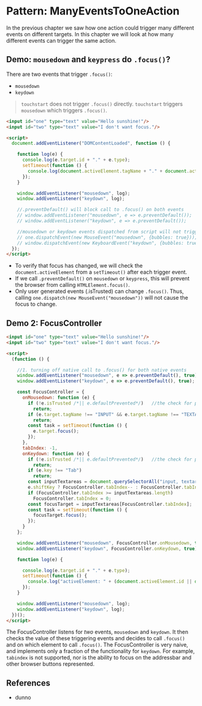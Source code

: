 # Pattern: ManyEventsToOneAction

In the previous chapter we saw how one action could trigger many different events on different targets. In this chapter we will look at how many different events can trigger the same action.

## Demo: `mousedown` and `keypress` do `.focus()`?

There are two events that trigger `.focus()`:
* `mousedown`
* `keydown`

> `touchstart` does not trigger `.focus()` directly. `touchstart` triggers `mousedown` which triggers `.focus()`.

```html
<input id="one" type="text" value="Hello sunshine!"/>
<input id="two" type="text" value="I don't want focus."/>

<script>
  document.addEventListener("DOMContentLoaded", function () {

    function log(e) {
      console.log(e.target.id + "." + e.type);
      setTimeout(function () {
        console.log(document.activeElement.tagName + "." + document.activeElement.id);
      });
    }

    window.addEventListener("mousedown", log);
    window.addEventListener("keydown", log);

    //.preventDefault() will block call to .focus() on both events
    // window.addEventListener("mousedown", e => e.preventDefault()); 
    // window.addEventListener("keydown", e => e.preventDefault());

    //mousedown or keydown events dispatched from script will not trigger .focus()
    // one.dispatchEvent(new MouseEvent("mousedown", {bubbles: true}));
    // window.dispatchEvent(new KeyboardEvent("keydown", {bubbles: true, key: "Tab", code: "Tab", /*...*/ keyCode: 9}));
  });
</script>
```
 
 * To verify that focus has changed, we will check the `document.activeElement` from a `setTimeout()` after each trigger event. 
 * If we call `.preventDefault()` on `mousedown` or `keypress`, this will prevent the browser from calling `HTMLElement.focus()`. 
 * Only user generated events (.isTrusted) can change `.focus()`. Thus, calling `one.dispatch(new MouseEvent("mousedown"))` will not cause the focus to change.

## Demo 2: FocusController 

```html
<input id="one" type="text" value="Hello sunshine!"/>
<input id="two" type="text" value="I don't want focus."/>

<script>
  (function () {

    //1. turning off native call to .focus() for both native events
    window.addEventListener("mousedown", e => e.preventDefault(), true);
    window.addEventListener("keydown", e => e.preventDefault(), true);

    const FocusController = {
      onMousedown: function (e) {
        if (!e.isTrusted /*|| e.defaultPrevented*/)   //the check for preventDefault() is turned off in this test, see 1
          return;
        if (e.target.tagName !== "INPUT" && e.target.tagName !== "TEXTAREA")
          return;
        const task = setTimeout(function () {
          e.target.focus();
        });
      },
      tabIndex: -1,
      onKeydown: function (e) {
        if (!e.isTrusted /*|| e.defaultPrevented*/)   //the check for preventDefault() is turned off in this test, see 1
          return;
        if (e.key !== "Tab")
          return;
        const inputTextareas = document.querySelectorAll("input, textarea");
        e.shiftKey ? FocusController.tabIndex-- : FocusController.tabIndex++;
        if (FocusController.tabIndex >= inputTextareas.length)
          FocusController.tabIndex = 0;
        const focusTarget = inputTextareas[FocusController.tabIndex];
        const task = setTimeout(function () {
          focusTarget.focus();
        });
      }
    };

    window.addEventListener("mousedown", FocusController.onMousedown, true);
    window.addEventListener("keydown", FocusController.onKeydown, true);

    function log(e) {

      console.log(e.target.id + "." + e.type);
      setTimeout(function () {
        console.log("activeElement: " + (document.activeElement.id || document.activeElement.tagName));
      });
    }

    window.addEventListener("mousedown", log);
    window.addEventListener("keydown", log);
  })();
</script>
```

The FocusController listens for *two* events, `mousedown` and `keydown`. It then checks the value of these triggering events and decides to call `.focus()` and on which element to call `.focus()`. The FocusController is very naive, and implements only a fraction of the functionality for `keydown`. For example, `tabindex` is not supported, nor is the ability to focus on the addressbar and other browser buttons represented.

 <!--
todo make a chapter about the `tabindex` attributes as a means to control an event controller via the DOM.
 -->

## References

 * dunno